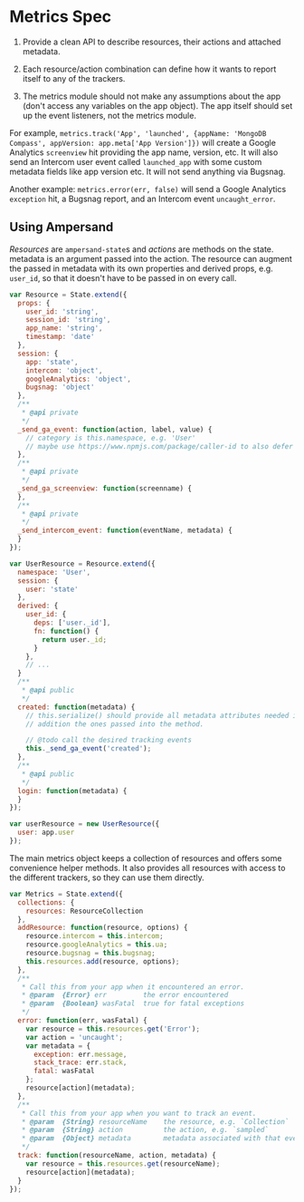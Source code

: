 # Metrics Spec

1. Provide a clean API to describe resources, their actions and attached
metadata.

2. Each resource/action combination can define how it wants to report itself
to any of the trackers.

3. The metrics module should not make any assumptions about the app (don't
access any variables on the app object). The app itself should set up the event
listeners, not the metrics module.

For example, `metrics.track('App', 'launched', {appName: 'MongoDB Compass', appVersion: app.meta['App Version']})` will create a Google Analytics
`screenview` hit providing the app name, version, etc. It will also send an Intercom
user event called `launched_app` with some custom metadata fields like app
version etc. It will not send anything via Bugsnag.

Another example: `metrics.error(err, false)` will send a Google
Analytics `exception` hit, a Bugsnag report, and an Intercom event `uncaught_error`.


## Using Ampersand

_Resources_ are `ampersand-state`s and _actions_ are methods on the state. metadata
is an argument passed into the action. The resource can augment the passed in
metadata with its own properties and derived props, e.g. `user_id`, so that it
doesn't have to be passed in on every call.

```js
var Resource = State.extend({
  props: {
    user_id: 'string',
    session_id: 'string',
    app_name: 'string',
    timestamp: 'date'
  },
  session: {
    app: 'state',
    intercom: 'object',
    googleAnalytics: 'object',
    bugsnag: 'object'
  },
  /**
   * @api private
   */
  _send_ga_event: function(action, label, value) {
    // category is this.namespace, e.g. 'User'
    // maybe use https://www.npmjs.com/package/caller-id to also defer action?
  },
  /**
   * @api private
   */
  _send_ga_screenview: function(screenname) {
  },
  /**
   * @api private
   */
  _send_intercom_event: function(eventName, metadata) {
  }
});

var UserResource = Resource.extend({
  namespace: 'User',
  session: {
    user: 'state'
  },
  derived: {
    user_id: {
      deps: ['user._id'],
      fn: function() {
        return user._id;
      }
    },
    // ...
  }
  /**
   * @api public
   */
  created: function(metadata) {
    // this.serialize() should provide all metadata attributes needed in
    // addition the ones passed into the method.

    // @todo call the desired tracking events
    this._send_ga_event('created');
  },
  /**
   * @api public
   */
  login: function(metadata) {
  }
});

var userResource = new UserResource({
  user: app.user
});
```

The main metrics object keeps a collection of resources and offers some
convenience helper methods. It also provides all resources with access to the
different trackers, so they can use them directly.

```js
var Metrics = State.extend({
  collections: {
    resources: ResourceCollection
  },
  addResource: function(resource, options) {
    resource.intercom = this.intercom;
    resource.googleAnalytics = this.ua;
    resource.bugsnag = this.bugsnag;
    this.resources.add(resource, options);
  },
  /**
   * Call this from your app when it encountered an error.
   * @param  {Error} err         the error encountered
   * @param  {Boolean} wasFatal  true for fatal exceptions
   */
  error: function(err, wasFatal) {
    var resource = this.resources.get('Error');
    var action = 'uncaught';
    var metadata = {
      exception: err.message,
      stack_trace: err.stack,
      fatal: wasFatal
    };
    resource[action](metadata);
  },
  /**
   * Call this from your app when you want to track an event.
   * @param  {String} resourceName    the resource, e.g. `Collection`
   * @param  {String} action          the action, e.g. `sampled`
   * @param  {Object} metadata        metadata associated with that event
   */
  track: function(resourceName, action, metadata) {
    var resource = this.resources.get(resourceName);
    resource[action](metadata);
  }  
});
```
